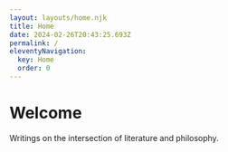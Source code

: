 ```yaml
---
layout: layouts/home.njk
title: Home
date: 2024-02-26T20:43:25.693Z
permalink: /
eleventyNavigation:
  key: Home
  order: 0
---
```

# Welcome

Writings on the intersection of literature and philosophy.

[](https://app.netlify.com/start/deploy?repository=https://github.com/danurbanowicz/eleventy-netlify-boilerplate&stack=cms)
